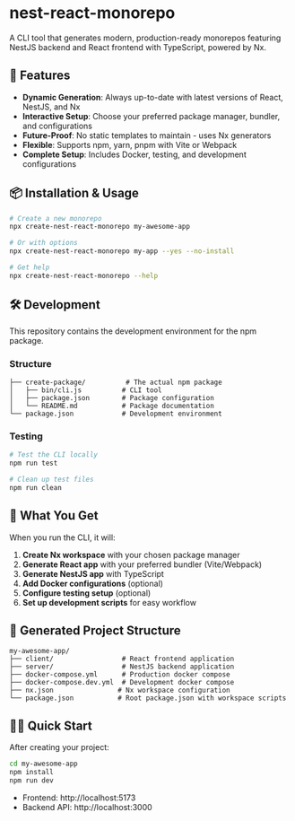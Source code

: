 # nest-react-monorepo

A CLI tool that generates modern, production-ready monorepos featuring NestJS backend and React frontend with TypeScript, powered by Nx.

## 🚀 Features

- **Dynamic Generation**: Always up-to-date with latest versions of React, NestJS, and Nx
- **Interactive Setup**: Choose your preferred package manager, bundler, and configurations
- **Future-Proof**: No static templates to maintain - uses Nx generators
- **Flexible**: Supports npm, yarn, pnpm with Vite or Webpack
- **Complete Setup**: Includes Docker, testing, and development configurations

## 📦 Installation & Usage

```bash
# Create a new monorepo
npx create-nest-react-monorepo my-awesome-app

# Or with options
npx create-nest-react-monorepo my-app --yes --no-install

# Get help
npx create-nest-react-monorepo --help
```

## 🛠️ Development

This repository contains the development environment for the npm package.

### Structure

```
├── create-package/          # The actual npm package
│   ├── bin/cli.js          # CLI tool
│   ├── package.json        # Package configuration
│   └── README.md           # Package documentation
└── package.json            # Development environment
```

### Testing

```bash
# Test the CLI locally
npm run test

# Clean up test files
npm run clean
```

## 🌟 What You Get

When you run the CLI, it will:

1. **Create Nx workspace** with your chosen package manager
2. **Generate React app** with your preferred bundler (Vite/Webpack)
3. **Generate NestJS app** with TypeScript
4. **Add Docker configurations** (optional)
5. **Configure testing setup** (optional)
6. **Set up development scripts** for easy workflow

## 📁 Generated Project Structure

```
my-awesome-app/
├── client/                 # React frontend application
├── server/                 # NestJS backend application
├── docker-compose.yml      # Production docker compose
├── docker-compose.dev.yml  # Development docker compose
├── nx.json                # Nx workspace configuration
└── package.json           # Root package.json with workspace scripts
```

## 🏃‍♂️ Quick Start

After creating your project:

```bash
cd my-awesome-app
npm install
npm run dev
```

- Frontend: http://localhost:5173
- Backend API: http://localhost:3000
